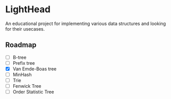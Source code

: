 # LightHead

An educational project for implementing various data structures and looking for their usecases.

## Roadmap

- [ ] B-tree
- [ ] Prefix tree
- [x] Van Emde-Boas tree
- [ ] MinHash
- [ ] Trie
- [ ] Fenwick Tree
- [ ] Order Statistic Tree

<!--

#### Tarantool

- [ ] [Transaction manageer optimizations](https://github.com/tarantool/tarantool/issues/5172)
- [ ] [Optimize and improve streams](https://github.com/tarantool/tarantool/issues/6316)
- [ ] [Speed-up non-indexed tuple field access](https://github.com/tarantool/tarantool/issues/1309)
- [ ] [Cbench](https://github.com/tarantool/cbench/tree/master/cbench)
- [ ] [small](https://habr.com/ru/companies/vk/articles/525484/)

#### Benchmarking

- [ ] [LLVM Benchmarking Tutorial](https://llvm.org/docs/Benchmarking.html)

#### System

- [ ] Linux AIO
- [ ] Linux [uring](https://habr.com/ru/articles/589389/)
- [ ] [DPDK](https://www.youtube.com/watch?v=FSQJFAcIWdU&list=PLhhTXwj6_Fl0ZC8DyV8E4NkWCVd-Hifa8)
- [ ] Linkers and loaders (book)
- [ ] [Linkers](https://www.airs.com/blog/archives/38)
- [ ] [Linux SMP alternatives](https://lwn.net/Articles/164121/)
- [ ] [SMP of WingOS](https://github.com/mtgplayer2/WingOS_x64/)
- [ ] O_DIRECT
- [ ] gRPC (Remote Procedure Call)

#### Optimization

- [ ] Memory barriers
- [ ] Line fill buffer
- [ ] [Always measure one level deeper](https://cacm.acm.org/magazines/2018/7/229031-always-measure-one-level-deeper/fulltext)
- [ ] [Optimizing SW occlusion culling](https://fgiesen.wordpress.com/2013/02/17/optimizing-sw-occlusion-culling-index/)
- [ ] [NAT Performance Tuning Tutorial](https://github.com/NAThompson/performance_tuning_tutorial)
- [ ] Cumulative distribution (https://en.wikipedia.org/wiki/Cumulative_distribution_function)
- [ ] [Postrge SQL Dynamic Trace](https://www.postgresql.org/docs/current/dynamic-trace.html) ([Tarantool GSOC](https://github.com/tarantool/tarantool/wiki/Tarantool-Summer-of-Code-2022-ideas#introduce-dynamic-trace-probes-to-tarantool-kernel-for-systemtapdtrace))
- [ ] [Perf](https://www.brendangregg.com/perf.html)
- [ ] Mutithreaded [profiling](https://www.youtube.com/watch?v=d_3kCXSONWQ)
- [ ] Fast [parsing](https://www.youtube.com/watch?v=GcAJF4648JI)
- [ ] [Assembler](https://www.youtube.com/watch?v=woeVYeC7ktc&t=2138s)
- [ ] [SIMD](https://www.officedaytime.com/simd512e/)
- [ ] SIMD parsing.
- [ ] CPU [internal structure](https://www.youtube.com/watch?v=7aA6CTwnz7c&t=1390s)
- [ ] [Benchmarking](https://superuser.com/questions/320529/how-to-create-a-linux-system-that-runs-a-single-application)
- [ ] NOHS [mode](https://www.kernel.org/doc/Documentation/timers/NO_HZ.txt)
- [ ] My journey to stable benchmark, parts [1](https://vstinner.github.io/journey-to-stable-benchmark-system.html), [2](https://vstinner.github.io/journey-to-stable-benchmark-deadcode.html), [3](https://vstinner.github.io/journey-to-stable-benchmark-average.html)
- [ ] [Statistics for experiments](https://pages.stat.wisc.edu/~yxu/Teaching/16%20spring%20Stat602/%5BGeorge_E._P._Box,_J._Stuart_Hunter,_William_G._Hu(BookZZ.org).pdf) (page 100)
- [ ] Randomization distribution
- [ ] Geometric mean
- [ ] Page 100
- [ ] [AFMH](https://en.algorithmica.org/hpc/)
- [ ] SO X86 [Wiki](https://stackoverflow.com/tags/x86/info)
- [ ] [Is software prefetching useful for performance?](https://lemire.me/blog/2018/04/30/is-software-prefetching-__builtin_prefetch-useful-for-performance/)
- [ ] [Answer to "Is software prefetching useful for performance"](http://alexanius-blog.blogspot.com/2018/05/answer-to-is-software-prefetching.html)
- [ ] [How I got 2x speedup with one line of code](https://news.ycombinator.com/item?id=6734292)
- [ ] Spurious regression.
- [ ] Spurious correlation probability.
- [ ] Null-hipotesis.
- [ ] P-value.
- [ ] [Why does gcc builtin prefetch not improve performance?](https://stackoverflow.com/questions/29203294/why-does-gcc-builtin-prefetch-not-improve-performance)
- [ ] [Cost of branch](https://en.algorithmica.org/hpc/pipelining/branching/)
- [ ] [Instruction measurement](https://arxiv.org/pdf/1810.04610.pdf)

#### Verification

- [ ] Memory [safety](https://stanford-cs242.github.io/f18/lectures/05-1-rust-memory-safety.html)
- [ ] LDRA
- [ ] Semgrep
- [ ] Coccinelle

#### Concurrency

- [ ] [Promela - multuthreading implementation](https://spinroot.com/spin/Man/Intro.html)
- [ ] [Multithreaded Performance Analisys](https://easyperf.net/blog/2019/10/05/Performance-Analysis-Of-MT-apps)
- [ ] Cooperative tree (each part of the tree has a core attached who can write this part, so we allow simulaneous writes, reads are unlimited).
- [ ] Peterson's Algorithm
- [ ] Intel Palm Tree
- [ ] Linux lockless page cache
- [ ] [Spinlock implementation](https://stackoverflow.com/questions/26583433/c11-implementation-of-spinlock-using-header-atomic)
- [ ] [Mistakes](https://habr.com/ru/articles/174369/)
- [ ] [Lock-fee List](https://habr.com/ru/articles/317882/)
- [ ] [About sinlocks](https://habr.com/ru/articles/689310/)
- [ ] [Memory Models](https://www.youtube.com/watch?v=SIZmLPtcZiE)
- [ ] [Port Contention](https://easyperf.net/blog/2018/03/21/port-contention)
- [ ] [Port 7](https://blogs.fau.de/hager/archives/8683)
- [ ] [SSE mov instructions](https://www.gamedev.net/blog/615/entry-2250281-demystifying-sse-move-instructions/)
- [ ] [SIMD blog](http://0x80.pl/)
- [ ] [SSE opcode list](https://softpixel.com/~cwright/programming/simd/sse.php)
- [ ] [SSE resources](https://stackoverflow.com/tags/sse/info)
- [ ] [SSE array sum](https://stackoverflow.com/questions/10930595/sse-instructions-to-add-all-elements-of-an-array)
- [ ] [SIMD 8 horisontal sums](https://stackoverflow.com/questions/51274287/computing-8-horizontal-sums-of-eight-avx-single-precision-floating-point-vectors)
- [ ] [SIMD atoi](https://stackoverflow.com/questions/35127060/how-to-implement-atoi-using-simd/35132718)
- [ ] [Conflict-free replicated data types](https://en.wikipedia.org/wiki/Conflict-free_replicated_data_type)

#### Data structures and algorithms

- [ ] [Extendible Hashing](https://en.wikipedia.org/wiki/Extendible_hashing)
- [ ] [Dash Hash](https://arxiv.org/abs/2003.07302)
- [ ] [Very Lightweight Locking](https://www.cs.umd.edu/~abadi/papers/vldbj-vll.pdf)
- [ ] [Segment tree](https://en.wikipedia.org/wiki/Segment_tree)
- [ ] Z-curve
- [ ] ClickHouse Data Skipping Index
- [ ] Radix sort
- [ ] MSD Sort
- [ ] LSD Sort
- [ ] Binary search [optimization tricks](https://www.youtube.com/watch?v=1RIPMQQRBWk)
- [ ] [Aho-Corasick Algorithm](https://en.wikipedia.org/wiki/Aho%E2%80%93Corasick_algorithm)
- [ ] Roaring Bitmap
- [ ] Just Bitmap
- [ ] Merge Tree
- [ ] Прошитое двиочное дерево
- [ ] Scapegoat Tree
- [ ] RTree
- [ ] RR* Tree
- [ ] Kukushka Hash
- [ ] B-tree (B+-tree, B+*-tree)
- [ ] LSM tree
- [ ] Red-black tree
- [ ] Dense map
- [ ] BM25 ragning
- [ ] Sparse Set
- [ ] Bloom Filter
- [ ] XOR filter
- [ ] T-Digest
- [ ] Skiplist
- [ ] Trie
- [ ] CTrie
- [ ] Radix tree
- [ ] Burst Trie
- [ ] HAT-Trie
- [ ] Cuckoo Trie
- [ ] [Masstree](https://www.the-paper-trail.org/post/masstree-paper-notes/)
- [ ] [Interval Tree](https://en.wikipedia.org/wiki/Interval_tree)
- [ ] [Splay Tree](https://en.wikipedia.org/wiki/Splay_tree)
- [ ] [Rope](https://en.wikipedia.org/wiki/Rope_(data_structure))
- [ ] [HyperLogLog](https://en.wikipedia.org/wiki/HyperLogLog)
- [ ] [Van Emde Boas tree](https://en.wikipedia.org/wiki/Van_Emde_Boas_tree)
- [ ] [Patricia Tree](https://xlinux.nist.gov/dads/HTML/patriciatree.html)
- [ ] [Succinct data structure](https://en.wikipedia.org/wiki/Succinct_data_structure)
- [ ] [Partially ordered set](https://en.wikipedia.org/wiki/Partially_ordered_set)
- [ ] [Y-fast trie](https://en.wikipedia.org/wiki/Y-fast_trie)
- [ ] [k-NN index](https://opensearch.org/docs/latest/search-plugins/knn/knn-index/)
- [ ] [tANS](https://www.researchgate.net/figure/Example-of-generation-of-tANS-tables-for-s3documentclass12ptminimal_fig2_346490080)
- [ ] [Quickselect](https://habr.com/ru/articles/346930/)
- [ ] [Block Range Index](https://en.wikipedia.org/wiki/Block_Range_Index)
- [ ] [Binary Heap](https://en.wikipedia.org/wiki/Binary_heap)
- [ ] [2–3 heap](https://en.wikipedia.org/wiki/2%E2%80%933_heap)
- [ ] fib-heap
- [ ] [Heightmap](https://en.wikipedia.org/wiki/Heightmap)
- [ ] [Rolling Hash](https://www.geeksforgeeks.org/introduction-to-rolling-hash-data-structures-and-algorithms/)
- [ ] [Difference List](https://en.wikipedia.org/wiki/Difference_list)
- [ ] [KD-Tree](https://en.wikipedia.org/wiki/K-d_tree)
- [ ] [Priority Queue](https://en.wikipedia.org/wiki/Priority_queue) (on the [binary heap](https://www.geeksforgeeks.org/priority-queue-using-binary-heap/))
- [ ] [Apache Avro](https://en.wikipedia.org/wiki/Apache_Avro)
- [ ] [Apache Parquet](https://en.wikipedia.org/wiki/Apache_Parquet)

#### Compression

- [ ] PForDelta
- [ ] [Frame Of Reference](https://dbms-arch.fandom.com/wiki/Frame_of_Reference_(Compression_Scheme))
- [ ] Elias
- [ ] Rice
- [ ] Golomb
- [ ] Huffman
- [ ] Arithmetic
- [ ] Range Cored
- [ ] ANS
- [ ] S9
- [ ] S16
- [ ] Varint
- [ ] Group Varint
- [ ] LSIC
- [ ] Roundoff
- [ ] Bitmaps (table lookup)
- [ ] Deltas
- [ ] LUTs
- [ ] Frequency & Dictionaries
- [ ] LZ77/78
- [ ] LZW
- [ ] LZMA
- [ ] PPM
- [ ] PAQ
- [ ] Context Modeling
- [ ] LZ4
- [ ] ZSTD
- [ ] Brotli
- [ ] Snappy

#### Databases

- [ ] Hazelcast
- [ ] Gridgain
- [ ] YTSaurus
- [ ] [SAP Hana](https://www.sap.com/central-asia-caucasus/products/data-cloud/hana/what-is-sap-hana.html)
- [ ] [SingleStore](https://en.m.wikipedia.org/wiki/SingleStore)
- [ ] Yugabyte
- [ ] CockroachDB
- [ ] Redis Enterprise
- [ ] Postgres Google Cloud SQL
- [ ] DynamoDB
- [ ] DuckDB
- [ ] MongoDB
- [ ] Teradata
- [ ] Gigaspaces
- [ ] FoundationDB
- [ ] [VoltDB](https://en.wikipedia.org/wiki/VoltDB)
- [ ] [Chronicle Map](https://github.com/OpenHFT/Chronicle-Map)
- [ ] [RethinkDB](https://github.com/rethinkdb/rethinkdb)
- [ ] [Datastax Enterprise](https://www.datastax.com/products/datastax-enterprise)
- [ ] [Apache Geode](https://geode.apache.org/)
- [ ] [2-phase locking](https://en.wikipedia.org/wiki/Two-phase_locking)
- [ ] [Paxos](https://en.wikipedia.org/wiki/Paxos_(computer_science)), [Byzantine Paxos](https://lamport.azurewebsites.net/tla/byzpaxos.html), Multipaxos, Paxos Made Live, Paxos Made Simple, Part-Time Parlament
- [ ] Raft - an understandable consensus algorithm
- [ ] Practical Byzantine Fault Tolerance
- [ ] Accord ([Fast General Purpose Transactions](https://www.google.com/url?sa=t&rct=j&q=&esrc=s&source=web&cd=&cad=rja&uact=8&ved=2ahUKEwj_5JvM6vyBAxXPCRAIHc2qC_oQFnoECBEQAQ&url=https%3A%2F%2Fcwiki.apache.org%2Fconfluence%2Fdownload%2Fattachments%2F188744725%2FAccord.pdf%3Fversion%3D1%26modificationDate%3D1630847737000%26api%3Dv2&usg=AOvVaw3cfNqH-7DHxhDMuDSg4DQJ&opi=89978449))
- [ ] [RocksDB](https://en.wikipedia.org/wiki/RocksDB)
- [ ] Cassandra
- [ ] YDB (MVCC, distributed transactions)
- [ ] Apache Ignite
- [ ] Apache ZooKeeper
- [ ] Yandex Message Queue
- [ ] Apache Calcite
- [ ] Hazelcast
- [ ] Querify Labs
- [ ] MySQL (Replication, [isolation levels](https://dev.mysql.com/doc/refman/8.0/en/innodb-transaction-isolation-levels.html))
- [ ] PostgreSQL ([MVCC](https://www.postgresql.org/docs/current/mvcc.html) or [this](https://devcenter.heroku.com/articles/postgresql-concurrency) or [that](https://www.postgresql.org/docs/7.1/mvcc.html) pr [whatever](https://en.wikibooks.org/wiki/PostgreSQL/MVCC), [VACUUM](https://www.enterprisedb.com/postgres-tutorials/why-we-need-vacuum-implement-mvcc-postgresql), concurrency, logical replication, [isolation levels](https://www.postgresql.org/docs/current/transaction-iso.html))
- [ ] Scylladb
- [ ] Calvin transaction protocol
- [ ] Write Skew
- [ ] Two Phase Commit
- [ ] Saga
- [ ] [Serializable snapshot isolation](https://docs.google.com/presentation/d/1XnhlPU11nXdedBe6sdqldOpYe1X2ZdQM2g_aqJfGr0Y/htmlpresent)
- [ ] [Implementing MVCC](https://xnerv.wang/implementing-your-own-transactions-with-mvcc/)
- [ ] [CQRS Event Sourcing](https://habr.com/ru/articles/146429/)
- [ ] CosmosDB Azure consistency options
- [ ] Google Cloud Spanner
- [ ] Standby in distributed systems
- [ ] Microsoft Orleans transactions
- [ ] GOSSIP ([eficient implementations](https://netsec.ethz.ch/publications/papers/gossip2015.pdf), [alternative protocol](https://ceur-ws.org/Vol-3041/508-513-paper-94.pdf))
- [ ] [Oracle MVCC](https://docs.oracle.com/cd/E17276_01/html/bdb-sql/mvcc.html)
- [ ] MVCC implementations: [mvcc11](https://github.com/kennethho/mvcc11), [tihku](https://github.com/penberg/tihku), [how it works](https://www.theserverside.com/blog/Coffee-Talk-Java-News-Stories-and-Opinions/What-is-MVCC-How-does-Multiversion-Concurrencty-Control-work)
- [ ] Amazon MemoryDB
- [ ] Queues, message brokers and [Analytics](https://developer.redis.com/howtos/analytics/) on Redis
- [ ] [ACID](https://en.wikipedia.org/wiki/ACID) or [this](https://www.geeksforgeeks.org/acid-properties-in-dbms/)
- [ ] [CAP](https://en.wikipedia.org/wiki/CAP_theorem) theorem
- [ ] [Snapshot Isolation](https://en.wikipedia.org/wiki/Snapshot_isolation)
- [ ] [Concurrency Control](https://www.geeksforgeeks.org/concurrency-control-in-dbms/)
- [ ] [Isolation Levels](https://www.geeksforgeeks.org/transaction-isolation-levels-dbms/) or [this](https://en.wikipedia.org/wiki/Isolation_(database_systems))
- [ ] Redis ([data types](https://redis.io/docs/data-types/), [transactions](https://redis.io/docs/interact/transactions/))
- [ ] [Consistency Models](https://jepsen.io/consistency)
- [ ] Kafka
- [ ] [Why does Neon use Paxos](https://neon.tech/blog/paxos)
- [ ] Dragonfly

#### Compilers

- [ ] [ANF](https://en.wikipedia.org/wiki/A-normal_form)
- [ ] Futamura Projections
- [ ] Сеть Петри
- [ ] [How LLVM optimizes a function](https://blog.regehr.org/archives/1603)
- [ ] [LLVM EarlyCSE](https://llvm.org/doxygen/EarlyCSE_8cpp_source.html)
- [ ] [Indutcion Variable Pimizations](https://www.cs.cornell.edu/courses/cs6120/2019fa/blog/ive/)
- [ ] [SPMD](https://ispc.github.io)
- [ ] [MLIR](https://mlir.llvm.org/)

#### Fun

- [ ] 3D Software Rendering
- [ ] WASM implementation

#### Gamedev

- [ ] [Euphoria](https://gta.fandom.com/wiki/Euphoria) (GTA human character physics engine)
- [ ] [Hierarchical task network](https://en.wikipedia.org/wiki/Hierarchical_task_network)
- [ ] [GOAP](https://leopotam.ru/33/) (Goal Oriented Action Planning)
- [ ] Иерархические конечные автоматы
- [ ] [Деревья поведений](https://leopotam.ru/43/)

#### Vector Engine

- [ ] Approximate Nearest Neighbor
- [ ] Dot Product
- [ ] Product Quantization
- [ ] IVFPQ (Inverted Vector File (inverted file index) with Product Quantization)
- [ ] Hierarchical Navigable Small World (Proximity Graph, Greedy Search, Yunable Precision)
- [ ] ANNOY (Approximate Nearest Neighbors Oh Yeah)
- [ ] Inverted Indexes
- [ ] Quantisation (quantized representation), Oversampling, after findgin 100 results rescoring using original representation.
- [ ] Repressenting one dimention by a single bit and doing xor + popcnt to compare these

There's filtering required sometimes. Like we want everythingsimilar to this vector, but also it should have price less than $30. So here we can do 1 pre-filtering and 2 post-filtering. 1 we perform search on list of candidates (building  candidate  list can be vary expensive), on 2 we perform filtering after gttting next bunch of results. QDrant uses in-place filtering. But sometimes the filtering is so strict that is detaouches the traversing graph from another tellure that has the required results. Here Percolation theory comes. They create links between nodes describing the filtering conditions (like price).


-->
